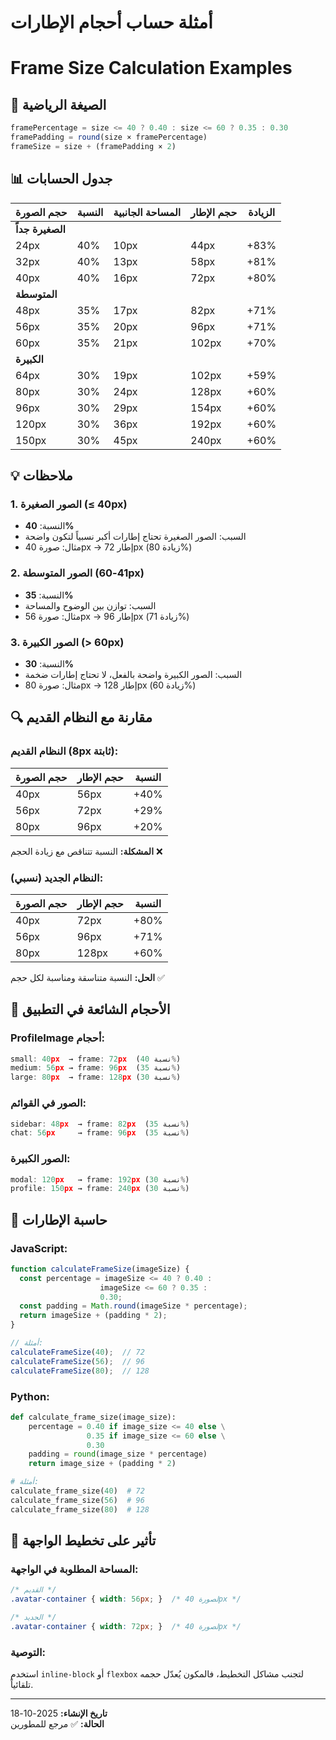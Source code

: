 # أمثلة حساب أحجام الإطارات
# Frame Size Calculation Examples

## 📐 الصيغة الرياضية

```typescript
framePercentage = size <= 40 ? 0.40 : size <= 60 ? 0.35 : 0.30
framePadding = round(size × framePercentage)
frameSize = size + (framePadding × 2)
```

## 📊 جدول الحسابات

| حجم الصورة | النسبة | المساحة الجانبية | حجم الإطار | الزيادة |
|-----------|--------|-----------------|------------|---------|
| **الصغيرة جداً** |
| 24px | 40% | 10px | 44px | +83% |
| 32px | 40% | 13px | 58px | +81% |
| 40px | 40% | 16px | 72px | +80% |
| **المتوسطة** |
| 48px | 35% | 17px | 82px | +71% |
| 56px | 35% | 20px | 96px | +71% |
| 60px | 35% | 21px | 102px | +70% |
| **الكبيرة** |
| 64px | 30% | 19px | 102px | +59% |
| 80px | 30% | 24px | 128px | +60% |
| 96px | 30% | 29px | 154px | +60% |
| 120px | 30% | 36px | 192px | +60% |
| 150px | 30% | 45px | 240px | +60% |

## 💡 ملاحظات

### 1. الصور الصغيرة (≤ 40px)
- النسبة: **40%**
- السبب: الصور الصغيرة تحتاج إطارات أكبر نسبياً لتكون واضحة
- مثال: صورة 40px → إطار 72px (زيادة 80%)

### 2. الصور المتوسطة (41-60px)
- النسبة: **35%**
- السبب: توازن بين الوضوح والمساحة
- مثال: صورة 56px → إطار 96px (زيادة 71%)

### 3. الصور الكبيرة (> 60px)
- النسبة: **30%**
- السبب: الصور الكبيرة واضحة بالفعل، لا تحتاج إطارات ضخمة
- مثال: صورة 80px → إطار 128px (زيادة 60%)

## 🔍 مقارنة مع النظام القديم

### النظام القديم (8px ثابتة):
| حجم الصورة | حجم الإطار | النسبة |
|-----------|------------|--------|
| 40px | 56px | +40% |
| 56px | 72px | +29% |
| 80px | 96px | +20% |

**المشكلة:** النسبة تتناقص مع زيادة الحجم ❌

### النظام الجديد (نسبي):
| حجم الصورة | حجم الإطار | النسبة |
|-----------|------------|--------|
| 40px | 72px | +80% |
| 56px | 96px | +71% |
| 80px | 128px | +60% |

**الحل:** النسبة متناسقة ومناسبة لكل حجم ✅

## 🎯 الأحجام الشائعة في التطبيق

### ProfileImage أحجام:
```typescript
small: 40px  → frame: 72px  (نسبة 40%)
medium: 56px → frame: 96px  (نسبة 35%)
large: 80px  → frame: 128px (نسبة 30%)
```

### الصور في القوائم:
```typescript
sidebar: 48px  → frame: 82px  (نسبة 35%)
chat: 56px     → frame: 96px  (نسبة 35%)
```

### الصور الكبيرة:
```typescript
modal: 120px   → frame: 192px (نسبة 30%)
profile: 150px → frame: 240px (نسبة 30%)
```

## 🧮 حاسبة الإطارات

### JavaScript:
```javascript
function calculateFrameSize(imageSize) {
  const percentage = imageSize <= 40 ? 0.40 : 
                    imageSize <= 60 ? 0.35 : 
                    0.30;
  const padding = Math.round(imageSize * percentage);
  return imageSize + (padding * 2);
}

// أمثلة:
calculateFrameSize(40);  // 72
calculateFrameSize(56);  // 96
calculateFrameSize(80);  // 128
```

### Python:
```python
def calculate_frame_size(image_size):
    percentage = 0.40 if image_size <= 40 else \
                 0.35 if image_size <= 60 else \
                 0.30
    padding = round(image_size * percentage)
    return image_size + (padding * 2)

# أمثلة:
calculate_frame_size(40)  # 72
calculate_frame_size(56)  # 96
calculate_frame_size(80)  # 128
```

## 📱 تأثير على تخطيط الواجهة

### المساحة المطلوبة في الواجهة:
```css
/* القديم */
.avatar-container { width: 56px; }  /* لصورة 40px */

/* الجديد */
.avatar-container { width: 72px; }  /* لصورة 40px */
```

### التوصية:
استخدم `inline-block` أو `flexbox` لتجنب مشاكل التخطيط، فالمكون يُعدّل حجمه تلقائياً.

---

**تاريخ الإنشاء:** 2025-10-18  
**الحالة:** ✅ مرجع للمطورين
